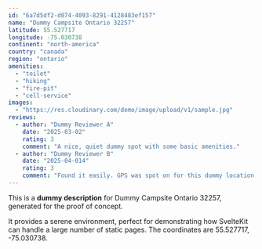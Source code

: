```yaml
---
id: "6a7d5df2-d074-4093-8291-4128483ef157"
name: "Dummy Campsite Ontario 32257"
latitude: 55.527717
longitude: -75.030738
continent: "north-america"
country: "canada"
region: "ontario"
amenities:
  - "toilet"
  - "hiking"
  - "fire-pit"
  - "cell-service"
images:
  - "https://res.cloudinary.com/demo/image/upload/v1/sample.jpg"
reviews:
  - author: "Dummy Reviewer A"
    date: "2025-03-02"
    rating: 3
    comment: "A nice, quiet dummy spot with some basic amenities."
  - author: "Dummy Reviewer B"
    date: "2025-04-014"
    rating: 3
    comment: "Found it easily. GPS was spot on for this dummy location."
---
```


This is a **dummy description** for Dummy Campsite Ontario 32257, generated for the proof of concept.

It provides a serene environment, perfect for demonstrating how SvelteKit can handle a large number of static pages. The coordinates are 55.527717, -75.030738.
